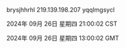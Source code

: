 brysjhhrhl 219.139.198.207 yqqlmgsycl

2024年 09月 26日 星期四 21:00:02 CST

2024年 09月 26日 星期四 13:00:02 GMT
